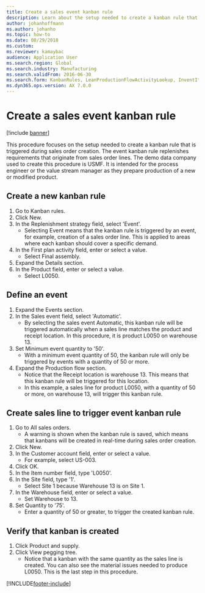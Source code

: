 ```yaml
--- 
title: Create a sales event kanban rule
description: Learn about the setup needed to create a kanban rule that is triggered during sales order creation with a step-by-step process for creating a new kanban rule. 
author: johanhoffmann
ms.author: johanho
ms.topic: how-to
ms.date: 08/29/2018
ms.custom:
ms.reviewer: kamaybac    
audience: Application User 
ms.search.region: Global
ms.search.industry: Manufacturing
ms.search.validFrom: 2016-06-30
ms.search.form: KanbanRules, LeanProductionFlowActivityLookup, InventItemIdLookupSimple, SalesTableListPage, SalesCreateOrder, SalesTable, LeanPeggingTree
ms.dyn365.ops.version: AX 7.0.0 
---
```


# Create a sales event kanban rule

[!include [banner](../../includes/banner.md)]

This procedure focuses on the setup needed to create a kanban rule that is triggered during sales order creation. The event kanban rule replenishes requirements that originate from sales order lines. The demo data company used to create this procedure is USMF. It is intended for the process engineer or the value stream manager as they prepare production of a new or modified product.




## Create a new kanban rule
1. Go to Kanban rules.
2. Click New.
3. In the Replenishment strategy field, select 'Event'.
    * Selecting Event means that the kanban rule is triggered by an event, for example, creation of a sales order line.   This is applied to areas where each kanban should cover a specific demand.  
4. In the First plan activity field, enter or select a value.
    * Select Final assembly.  
5. Expand the Details section.
6. In the Product field, enter or select a value.
    * Select L0050.  

## Define an event
1. Expand the Events section.
2. In the Sales event field, select 'Automatic'.
    * By selecting the sales event Automatic, this kanban rule will be triggered automatically when a sales line matches the product and receipt location. In this procedure, it is product L0050 on warehouse 13.  
3. Set Minimum event quantity to '50'.
    * With a minimum event quantity of 50, the kanban rule will only be triggered by events with a quantity of 50 or more.  
4. Expand the Production flow section.
    * Notice that the Receipt location is warehouse 13. This means that this kanban rule will be triggered for this location.  
    * In this example, a sales line for product L0050, with a quantity of 50 or more, on warehouse 13, will trigger this kanban rule.  

## Create sales line to trigger event kanban rule
1. Go to All sales orders.
    * A warning is shown when the kanban rule is saved, which means that kanbans will be created in real-time during sales order creation.  
2. Click New.
3. In the Customer account field, enter or select a value.
    * For example, select US-003.  
4. Click OK.
5. In the Item number field, type 'L0050'.
6. In the Site field, type '1'.
    * Select Site 1 because Warehouse 13 is on Site 1.  
7. In the Warehouse field, enter or select a value.
    * Set Warehouse to 13.  
8. Set Quantity to '75'.
    * Enter a quantity of 50 or greater, to trigger the created kanban rule.  

## Verify that kanban is created
1. Click Product and supply.
2. Click View pegging tree.
    * Notice that a kanban with the same quantity as the sales line is created. You can also see the material issues needed to produce L0050. This is the last step in this procedure.  



[!INCLUDE[footer-include](../../../includes/footer-banner.md)]